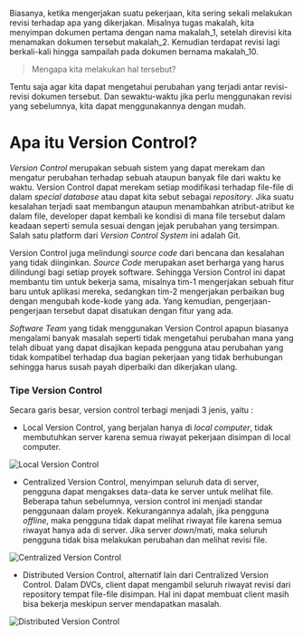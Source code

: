 Biasanya, ketika mengerjakan suatu pekerjaan, kita sering sekali melakukan revisi terhadap apa yang dikerjakan. Misalnya tugas makalah, kita menyimpan dokumen pertama dengan nama makalah_1, setelah direvisi kita menamakan dokumen tersebut makalah_2. Kemudian terdapat revisi lagi berkali-kali hingga sampailah pada dokumen bernama makalah_10. 

> Mengapa kita melakukan hal tersebut?

Tentu saja agar kita dapat mengetahui perubahan yang terjadi antar revisi-revisi dokumen tersebut. Dan sewaktu-waktu jika perlu menggunakan revisi yang sebelumnya, kita dapat menggunakannya dengan mudah.

# Apa itu Version Control?
*Version Control* merupakan sebuah sistem yang dapat merekam dan mengatur perubahan terhadap sebuah ataupun banyak file dari waktu ke waktu. Version Control dapat merekam setiap modifikasi terhadap file-file di dalam *special database* atau dapat kita sebut sebagai *repository*. Jika suatu kesalahan terjadi saat membangun ataupun menambahkan atribut-atribut ke dalam file, developer dapat kembali ke kondisi di mana file tersebut dalam keadaan seperti semula sesuai dengan jejak perubahan yang tersimpan. Salah satu platform dari *Version Control System* ini adalah Git.

Version Control juga melindungi *source code* dari bencana dan kesalahan yang tidak diinginkan. *Source Code* merupakan aset berharga yang harus dilindungi bagi setiap proyek software. Sehingga Version Control ini dapat membantu tim untuk bekerja sama, misalnya tim-1 mengerjakan sebuah fitur baru untuk aplikasi mereka, sedangkan tim-2 mengerjakan perbaikan bug dengan mengubah kode-kode yang ada. Yang kemudian, pengerjaan-pengerjaan tersebut dapat disatukan dengan fitur yang ada. 

*Software Team* yang tidak menggunakan Version Control apapun biasanya mengalami banyak masalah seperti tidak mengetahui perubahan mana yang telah dibuat yang dapat disajikan kepada pengguna atau perubahan yang tidak kompatibel terhadap dua bagian pekerjaan yang tidak berhubungan sehingga harus susah payah diperbaiki dan dikerjakan ulang. 


### Tipe Version Control
Secara garis besar, version control terbagi menjadi 3 jenis, yaitu :
- Local Version Control, yang berjalan hanya di *local computer*, tidak membutuhkan server karena semua riwayat pekerjaan disimpan di local computer.

![Local Version Control](https://git-scm.com/book/en/v2/images/local.png)
- Centralized Version Control, menyimpan seluruh data di server, pengguna dapat mengakses data-data ke server untuk melihat file. Beberapa tahun sebelumnya, version control ini menjadi standar penggunaan dalam proyek. Kekurangannya adalah, jika pengguna *offline*, maka pengguna tidak dapat melihat riwayat file karena semua riwayat hanya ada di server. Jika server *down*/mati, maka seluruh pengguna tidak bisa melakukan perubahan dan melihat revisi file.

![Centralized Version Control](https://git-scm.com/book/en/v2/images/centralized.png)
- Distributed Version Control, alternatif lain dari Centralized Version Control. Dalam DVCs, client dapat mengambil seluruh riwayat revisi dari repository tempat file-file disimpan. Hal ini dapat membuat client masih bisa bekerja meskipun server mendapatkan masalah.

![Distributed Version Control](https://git-scm.com/book/en/v2/images/distributed.png)
